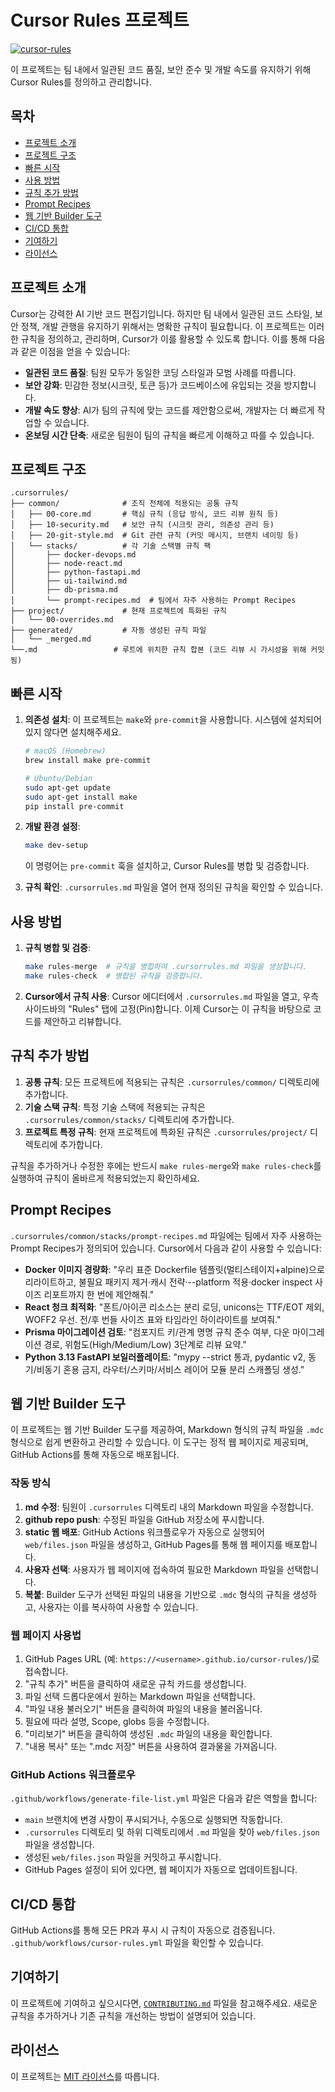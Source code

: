 # Cursor Rules 프로젝트

[![cursor-rules](https://github.com//actions/workflows/cursor-rules.yml/badge.svg)](https://github.com//actions/workflows/cursor-rules.yml)

이 프로젝트는 팀 내에서 일관된 코드 품질, 보안 준수 및 개발 속도를 유지하기 위해 Cursor Rules를 정의하고 관리합니다.

## 목차

- [프로젝트 소개](#프로젝트-소개)
- [프로젝트 구조](#프로젝트-구조)
- [빠른 시작](#빠른-시작)
- [사용 방법](#사용-방법)
- [규칙 추가 방법](#규칙-추가-방법)
- [Prompt Recipes](#prompt-recipes)
- [웹 기반 Builder 도구](#웹-기반-builder-도구)
- [CI/CD 통합](#cicd-통합)
- [기여하기](#기여하기)
- [라이선스](#라이선스)

## 프로젝트 소개

Cursor는 강력한 AI 기반 코드 편집기입니다. 하지만 팀 내에서 일관된 코드 스타일, 보안 정책, 개발 관행을 유지하기 위해서는 명확한 규칙이 필요합니다. 이 프로젝트는 이러한 규칙을 정의하고, 관리하며, Cursor가 이를 활용할 수 있도록 합니다. 이를 통해 다음과 같은 이점을 얻을 수 있습니다:

- **일관된 코드 품질**: 팀원 모두가 동일한 코딩 스타일과 모범 사례를 따릅니다.
- **보안 강화**: 민감한 정보(시크릿, 토큰 등)가 코드베이스에 유입되는 것을 방지합니다.
- **개발 속도 향상**: AI가 팀의 규칙에 맞는 코드를 제안함으로써, 개발자는 더 빠르게 작업할 수 있습니다.
- **온보딩 시간 단축**: 새로운 팀원이 팀의 규칙을 빠르게 이해하고 따를 수 있습니다.

## 프로젝트 구조

```
.cursorrules/
├── common/              # 조직 전체에 적용되는 공통 규칙
│   ├── 00-core.md       # 핵심 규칙 (응답 방식, 코드 리뷰 원칙 등)
│   ├── 10-security.md   # 보안 규칙 (시크릿 관리, 의존성 관리 등)
│   ├── 20-git-style.md  # Git 관련 규칙 (커밋 메시지, 브랜치 네이밍 등)
│   └── stacks/          # 각 기술 스택별 규칙 팩
│       ├── docker-devops.md
│       ├── node-react.md
│       ├── python-fastapi.md
│       ├── ui-tailwind.md
│       ├── db-prisma.md
│       └── prompt-recipes.md  # 팀에서 자주 사용하는 Prompt Recipes
├── project/             # 현재 프로젝트에 특화된 규칙
│   └── 00-overrides.md
├── generated/           # 자동 생성된 규칙 파일
│   └── _merged.md
└──.md                 # 루트에 위치한 규칙 합본 (코드 리뷰 시 가시성을 위해 커밋됨)
```

## 빠른 시작

1. **의존성 설치**:
   이 프로젝트는 `make`와 `pre-commit`을 사용합니다. 시스템에 설치되어 있지 않다면 설치해주세요.
   ```bash
   # macOS (Homebrew)
   brew install make pre-commit

   # Ubuntu/Debian
   sudo apt-get update
   sudo apt-get install make
   pip install pre-commit
   ```

2. **개발 환경 설정**:
   ```bash
   make dev-setup
   ```
   이 명령어는 `pre-commit` 훅을 설치하고, Cursor Rules를 병합 및 검증합니다.

3. **규칙 확인**:
   `.cursorrules.md` 파일을 열어 현재 정의된 규칙을 확인할 수 있습니다.

## 사용 방법

1. **규칙 병합 및 검증**:
   ```bash
   make rules-merge  # 규칙을 병합하여 .cursorrules.md 파일을 생성합니다.
   make rules-check  # 병합된 규칙을 검증합니다.
   ```

2. **Cursor에서 규칙 사용**:
   Cursor 에디터에서 `.cursorrules.md` 파일을 열고, 우측 사이드바의 "Rules" 탭에 고정(Pin)합니다. 이제 Cursor는 이 규칙을 바탕으로 코드를 제안하고 리뷰합니다.

## 규칙 추가 방법

1. **공통 규칙**: 모든 프로젝트에 적용되는 규칙은 `.cursorrules/common/` 디렉토리에 추가합니다.
2. **기술 스택 규칙**: 특정 기술 스택에 적용되는 규칙은 `.cursorrules/common/stacks/` 디렉토리에 추가합니다.
3. **프로젝트 특정 규칙**: 현재 프로젝트에 특화된 규칙은 `.cursorrules/project/` 디렉토리에 추가합니다.

규칙을 추가하거나 수정한 후에는 반드시 `make rules-merge`와 `make rules-check`를 실행하여 규칙이 올바르게 적용되었는지 확인하세요.

## Prompt Recipes

`.cursorrules/common/stacks/prompt-recipes.md` 파일에는 팀에서 자주 사용하는 Prompt Recipes가 정의되어 있습니다. Cursor에서 다음과 같이 사용할 수 있습니다:

- **Docker 이미지 경량화**: "우리 표준 Dockerfile 템플릿(멀티스테이지+alpine)으로 리라이트하고, 불필요 패키지 제거·캐시 전략·--platform 적용·docker inspect 사이즈 리포트까지 한 번에 제안해줘."
- **React 청크 최적화**: "폰트/아이콘 리소스는 분리 로딩, unicons는 TTF/EOT 제외, WOFF2 우선. 전/후 번들 사이즈 표와 타임라인 하이라이트를 보여줘."
- **Prisma 마이그레이션 검토**: "컴포지트 키/관계 명명 규칙 준수 여부, 다운 마이그레이션 경로, 위험도(High/Medium/Low) 3단계로 리뷰 요약."
- **Python 3.13 FastAPI 보일러플레이트**: "mypy --strict 통과, pydantic v2, 동기/비동기 혼용 금지, 라우터/스키마/서비스 레이어 모듈 분리 스캐폴딩 생성."

## 웹 기반 Builder 도구

이 프로젝트는 웹 기반 Builder 도구를 제공하여, Markdown 형식의 규칙 파일을 `.mdc` 형식으로 쉽게 변환하고 관리할 수 있습니다. 이 도구는 정적 웹 페이지로 제공되며, GitHub Actions를 통해 자동으로 배포됩니다.

### 작동 방식

1.  **md 수정**: 팀원이 `.cursorrules` 디렉토리 내의 Markdown 파일을 수정합니다.
2.  **github repo push**: 수정된 파일을 GitHub 저장소에 푸시합니다.
3.  **static 웹 배포**: GitHub Actions 워크플로우가 자동으로 실행되어 `web/files.json` 파일을 생성하고, GitHub Pages를 통해 웹 페이지를 배포합니다.
4.  **사용자 선택**: 사용자가 웹 페이지에 접속하여 필요한 Markdown 파일을 선택합니다.
5.  **복붙**: Builder 도구가 선택된 파일의 내용을 기반으로 `.mdc` 형식의 규칙을 생성하고, 사용자는 이를 복사하여 사용할 수 있습니다.

### 웹 페이지 사용법

1.  GitHub Pages URL (예: `https://<username>.github.io/cursor-rules/`)로 접속합니다.
2.  "규칙 추가" 버튼을 클릭하여 새로운 규칙 카드를 생성합니다.
3.  파일 선택 드롭다운에서 원하는 Markdown 파일을 선택합니다.
4.  "파일 내용 불러오기" 버튼을 클릭하여 파일의 내용을 불러옵니다.
5.  필요에 따라 설명, Scope, globs 등을 수정합니다.
6.  "미리보기" 버튼을 클릭하여 생성된 `.mdc` 파일의 내용을 확인합니다.
7.  "내용 복사" 또는 ".mdc 저장" 버튼을 사용하여 결과물을 가져옵니다.

### GitHub Actions 워크플로우

`.github/workflows/generate-file-list.yml` 파일은 다음과 같은 역할을 합니다:

-   `main` 브랜치에 변경 사항이 푸시되거나, 수동으로 실행되면 작동합니다.
-   `.cursorrules` 디렉토리 및 하위 디렉토리에서 `.md` 파일을 찾아 `web/files.json` 파일을 생성합니다.
-   생성된 `web/files.json` 파일을 커밋하고 푸시합니다.
-   GitHub Pages 설정이 되어 있다면, 웹 페이지가 자동으로 업데이트됩니다.

## CI/CD 통합

GitHub Actions를 통해 모든 PR과 푸시 시 규칙이 자동으로 검증됩니다. `.github/workflows/cursor-rules.yml` 파일을 확인할 수 있습니다.

## 기여하기

이 프로젝트에 기여하고 싶으시다면, [`CONTRIBUTING.md`](CONTRIBUTING.md) 파일을 참고해주세요. 새로운 규칙을 추가하거나 기존 규칙을 개선하는 방법이 설명되어 있습니다.

## 라이선스

이 프로젝트는 [MIT 라이선스](LICENSE)를 따릅니다.